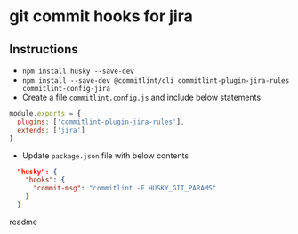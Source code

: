 # git commit hooks for jira

## Instructions

- `npm install husky --save-dev`
- `npm install --save-dev @commitlint/cli commitlint-plugin-jira-rules commitlint-config-jira`
- Create a file `commitlint.config.js` and include below statements
```javascript
module.exports = {
  plugins: ['commitlint-plugin-jira-rules'],
  extends: ['jira']
}
```
- Update `package.json` file with below contents

```json
  "husky": {
    "hooks": {
      "commit-msg": "commitlint -E HUSKY_GIT_PARAMS"
    }
  }
```

readme
